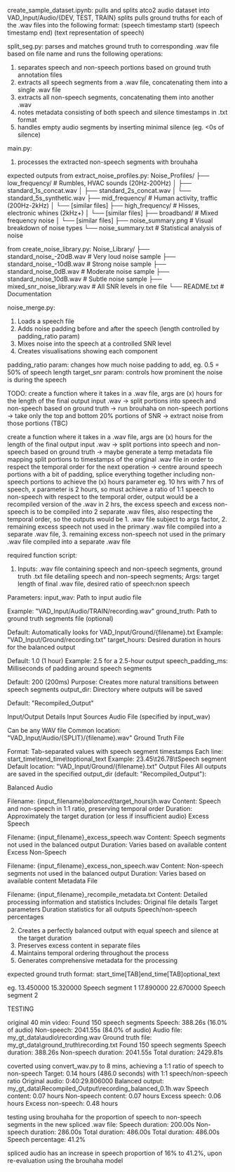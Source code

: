 create_sample_dataset.ipynb:
pulls and splits atco2 audio dataset into VAD_Input/Audio/{DEV, TEST, TRAIN} splits
pulls ground truths for each of the .wav files into the following format: (speech timestamp start) (speech timestamp end) (text representation of speech)

split_seg.py:
parses and matches ground truth to corresponding .wav file based on file name and runs the following operations:
1. separates speech and non-speech portions based on ground truth annotation files
2. extracts all speech segments from a .wav file, concatenating them into a single .wav file
3. extracts all non-speech segments, concatenating them into another .wav
4. notes metadata consisting of both speech and silence timestamps in .txt format
5. handles empty audio segments by inserting minimal silence (eg. <0s of silence)

main.py:
1. processes the extracted non-speech segments with brouhaha

expected outputs from extract_noise_profiles.py:
Noise_Profiles/
├── low_frequency/         # Rumbles, HVAC sounds (20Hz-200Hz)
│   ├── standard_1s_concat.wav
│   ├── standard_2s_concat.wav
│   └── standard_5s_synthetic.wav
├── mid_frequency/         # Human activity, traffic (200Hz-2kHz)
│   └── [similar files]
├── high_frequency/        # Hisses, electronic whines (2kHz+)
│   └── [similar files]
├── broadband/             # Mixed frequency noise
│   └── [similar files]
├── noise_summary.png      # Visual breakdown of noise types
└── noise_summary.txt      # Statistical analysis of noise

from create_noise_library.py:
Noise_Library/
├── standard_noise_-20dB.wav   # Very loud noise sample
├── standard_noise_-10dB.wav   # Strong noise sample
├── standard_noise_0dB.wav     # Moderate noise sample
├── standard_noise_10dB.wav    # Subtle noise sample
├── mixed_snr_noise_library.wav  # All SNR levels in one file
└── README.txt                   # Documentation

noise_merge.py:
1. Loads a speech file
2. Adds noise padding before and after the speech (length controlled by padding_ratio param)
3. Mixes noise into the speech at a controlled SNR level
4. Creates visualisations showing each component

padding_ratio param: changes how much noise padding to add, eg. 0.5 = 50% of speech length
target_snr param: controls how prominent the noise is during the speech

TODO:
create a function where it takes in a .wav file, args are (x) hours for the length of the final output
input .wav -> split portions into speech and non-speech based on ground truth -> run brouhaha on non-speech portions -> take only the top and bottom 20% portions of SNR -> extract noise from those portions (TBC) 

create a function where it takes in a .wav file, args are (x) hours for the length of the final output
input .wav -> split portions into speech and non-speech based on ground truth -> maybe generate a temp metadata file mapping split portions to timestamps of the original .wav file in order to respect the temporal order for the next operation -> centre around speech portions with a bit of padding, splice everything together including non-speech portions to achieve the (x) hours parameter eg. 10 hrs with 7 hrs of speech, x parameter is 2 hours, so must achieve a ratio of 1:1 speech to non-speech with respect to the temporal order, output would be a recompiled version of the .wav in 2 hrs, the excess speech and excess non-speech is to be compiled into 2 separate .wav files, also respecting the temporal order, so the outputs would be 1. .wav file subject to args factor, 2. remaining excess speech not used in the primary .wav file compiled into a separate .wav file, 3. remaining excess non-speech not used in the primary .wav file compiled into a separate .wav file

required function script:
1. Inputs: .wav file containing speech and non-speech segments, ground truth .txt file detailing speech and non-speech segments; Args: target length of final .wav file, desired ratio of speech:non speech

Parameters:
input_wav: Path to input audio file

Example: "VAD_Input/Audio/TRAIN/recording.wav"
ground_truth: Path to ground truth segments file (optional)

Default: Automatically looks for VAD_Input/Ground/{filename}.txt
Example: "VAD_Input/Ground/recording.txt"
target_hours: Desired duration in hours for the balanced output

Default: 1.0 (1 hour)
Example: 2.5 for a 2.5-hour output
speech_padding_ms: Milliseconds of padding around speech segments

Default: 200 (200ms)
Purpose: Creates more natural transitions between speech segments
output_dir: Directory where outputs will be saved

Default: "Recompiled_Output"

Input/Output Details
Input Sources
Audio File (specified by input_wav)

Can be any WAV file
Common location: "VAD_Input/Audio/{SPLIT}/{filename}.wav"
Ground Truth File

Format: Tab-separated values with speech segment timestamps
Each line: start_time\tend_time\toptional_text
Example: 23.45\t26.78\tSpeech segment
Default location: "VAD_Input/Ground/{filename}.txt"
Output Files
All outputs are saved in the specified output_dir (default: "Recompiled_Output"):

Balanced Audio

Filename: {input_filename}_balanced_{target_hours}h.wav
Content: Speech and non-speech in 1:1 ratio, preserving temporal order
Duration: Approximately the target duration (or less if insufficient audio)
Excess Speech

Filename: {input_filename}_excess_speech.wav
Content: Speech segments not used in the balanced output
Duration: Varies based on available content
Excess Non-Speech

Filename: {input_filename}_excess_non_speech.wav
Content: Non-speech segments not used in the balanced output
Duration: Varies based on available content
Metadata File

Filename: {input_filename}_recompile_metadata.txt
Content: Detailed processing information and statistics
Includes:
Original file details
Target parameters
Duration statistics for all outputs
Speech/non-speech percentages

2. Creates a perfectly balanced output with equal speech and silence at the target duration
3. Preserves excess content in separate files
4. Maintains temporal ordering throughout the process
5. Generates comprehensive metadata for the processing

expected ground truth format:
start_time[TAB]end_time[TAB]optional_text

eg.
13.450000	15.320000	Speech segment 1
17.890000	22.670000	Speech segment 2

TESTING

original 40 min video:
Found 150 speech segments
Speech: 388.26s (16.0% of audio)
Non-speech: 2041.55s (84.0% of audio)
Audio file: my_gt_data\audio\recording.wav
Ground truth file: my_gt_data\ground_truth\recording.txt
Found 150 speech segments
Speech duration: 388.26s
Non-speech duration: 2041.55s
Total duration: 2429.81s

coverted using convert_wav.py to 8 mins, achieving a 1:1 ratio of speech to non-speech
Target: 0.14 hours (486.0 seconds) with 1:1 speech/non-speech ratio
Original audio: 0:40:29.806000
Balanced output: my_gt_data\Recompiled_Output\recording_balanced_0.1h.wav
Speech content: 0.07 hours
Non-speech content: 0.07 hours
Excess speech: 0.06 hours
Excess non-speech: 0.48 hours

testing using brouhaha for the proportion of speech to non-speech segments in the new spliced .wav file:
Speech duration: 200.00s
Non-speech duration: 286.00s
Total duration: 486.00s
Total duration: 486.00s
Speech percentage: 41.2%

spliced audio has an increase in speech proportion of 16% to 41.2%, upon re-evaluation using the brouhaha model